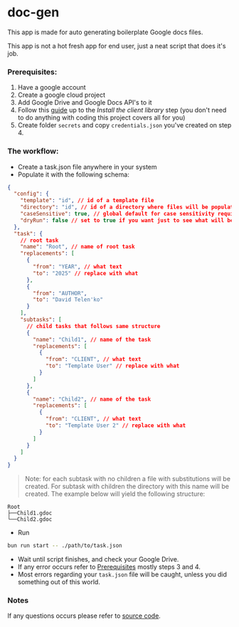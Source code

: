 # doc-gen

This app is made for auto generating boilerplate Google docs files.

This app is not a hot fresh app for end user, just a neat script that does it's job.

### Prerequisites:

1. Have a google account
2. Create a google cloud project
3. Add Google Drive and Google Docs API's to it
4. Follow this
   [guide](https://developers.google.com/docs/api/quickstart/nodejs) up to the
   _Install the client library_ step (you don't need to do anything with coding
   this project covers all for you)
5. Create folder `secrets` and copy `credentials.json` you've created on step 4.

### The workflow:

- Create a task.json file anywhere in your system
- Populate it with the following schema:

```json
{
  "config": {
    "template": "id", // id of a template file
    "directory": "id", // id of a directory where files will be populated
    "caseSensitive": true, // global default for case sensitivity requirements (default false)
    "dryRun": false // set to true if you want just to see what will be happening
  },
  "task": {
    // root task
    "name": "Root", // name of root task
    "replacements": [
      {
        "from": "YEAR", // what text
        "to": "2025" // replace with what
      },
      {
        "from": "AUTHOR",
        "to": "David Telen'ko"
      }
    ],
    "subtasks": [
      // child tasks that follows same structure
      {
        "name": "Child1", // name of the task
        "replacements": [
          {
            "from": "CLIENT", // what text
            "to": "Template User" // replace with what
          }
        ]
      },
      {
        "name": "Child2", // name of the task
        "replacements": [
          {
            "from": "CLIENT", // what text
            "to": "Template User 2" // replace with what
          }
        ]
      }
    ]
  }
}
```

> Note: for each subtask with no children a file with substitutions will be created. For subtask with children the directory with this name will be created. The example below will yield the following structure:

    Root
    ├──Child1.gdoc
    └──Child2.gdoc

- Run

```bash
bun run start -- ./path/to/task.json
```

- Wait until script finishes, and check your Google Drive.
- If any error occurs refer to [Prerequisites](###Prerequisites) mostly steps 3
  and 4.
- Most errors regarding your `task.json` file will be caught, unless you did
  something out of this world.

### Notes

If any questions occurs please refer to [source code](./src).
